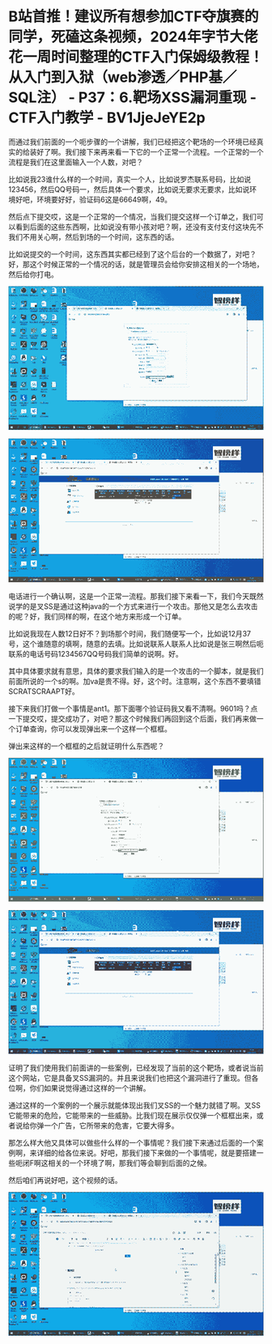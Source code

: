 # B站首推！建议所有想参加CTF夺旗赛的同学，死磕这条视频，2024年字节大佬花一周时间整理的CTF入门保姆级教程！从入门到入狱（web渗透／PHP基／SQL注） - P37：6.靶场XSS漏洞重现 - CTF入门教学 - BV1JjeJeYE2p

而通过我们前面的一个呃步骤的一个讲解，我们已经把这个靶场的一个环境已经真实的给装好了啊。我们接下来再来看一下它的一个正常一个流程。一个正常的一个流程是我们在这里面输入一个人数，对吧？

比如说我23谁什么样的一个时间，真实一个人，比如说罗杰联系号码，比如说123456，然后QQ号码一，然后具体一个要求，比如说无要求无要求，比如说环境好吧，环境要好好，验证码6这是66649啊，49。

然后点下提交哎，这是一个正常的一个情况，当我们提交这样一个订单之，我们可以看到后面的这些东西啊，比如说没有带小孩对吧？啊，还没有支付支付这块先不我们不用关心啊，然后到场的一个时间，这东西的话。

比如说提交的一个时间，这东西其实都已经到了这个后台的一个数据了，对吧？好，那这个时候正常的一个情况的话，就是管理员会给你安排这相关的一个场地，然后给你打电。



![](img/bec15317614ed1f6d7db181aed38ca2f_1.png)

![](img/bec15317614ed1f6d7db181aed38ca2f_2.png)

电话进行一个确认啊，这是一个正常一流程。那我们接下来看一下，我们今天既然说学的是叉SS是通过这种java的一个方式来进行一个攻击。那他又是怎么去攻击的呢？好，我们同样的啊，在这个地方来形成一个订单。

比如说我现在人数12日好不？到场那个时间，我们随便写一个，比如说12月37号，这个谁随意的填啊，随意的去填。比如说联系人联系人比如说是张三啊然后呃联系的电话号码1234567QQ号码我们简单的说啊。好。

其中具体要求就有意思，具体的要求我们输入的是一个攻击的一个脚本，就是我们前面所说的一个s的啊。加va是贵不得。好，这个时。注意啊，这个东西不要填错SCRATSCRAAPT好。

接下来我们打做一个事情是ant1。那下面哪个验证码我又看不清啊。9601吗？点一下提交哎，提交成功了，对吧？那这个时候我们再回到这个后面，我们再来做一个订单查询，你可以发现弹出来一个这样一个框框。

弹出来这样的一个框框的之后就证明什么东西呢？

![](img/bec15317614ed1f6d7db181aed38ca2f_4.png)

![](img/bec15317614ed1f6d7db181aed38ca2f_5.png)

证明了我们使用我们前面讲的一些案例，已经发现了当前的这个靶场，或者说当前这个网站，它是具备叉SS漏洞的。并且来说我们也把这个漏洞进行了重现。但各位啊，你们如果说觉得通过这样的一个讲解。

通过这样的一个案例的一个展示就能体现出我们叉SS的一个魅力就错了啊。叉SS它能带来的危险，它能带来的一些威胁。比我们现在展示仅仅弹一个框框出来，或者说给你弹一个广告，它所带来的危害，它要大得多。

那怎么样大他又具体可以做些什么样的一个事情呢？我们接下来通过后面的一个案例啊，来详细的给各位来说。好吧，那我们接下来做的一个事情呢，就是要搭建一些呃闭F啊这相关的一个环境了啊，那我们等会聊到后面的之候。

然后咱们再说好吧，这个视频的话。

![](img/bec15317614ed1f6d7db181aed38ca2f_7.png)